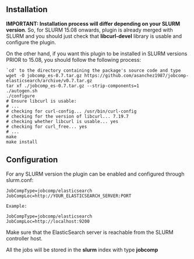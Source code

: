## Installation

**IMPORTANT: Installation process will differ depending on your SLURM version**. So, for SLURM 15.08 onwards, plugin is already merged with SLURM and you should just check that **libcurl-devel** library is usable and configure the plugin.

On the other hand, if you want this plugin to be installed in SLURM versions PRIOR to 15.08, you should follow the following process:

    `cd' to the directory containing the package's source code and type
    wget -O jobcomp_es-0.7.tar.gz https://github.com/asanchez1987/jobcomp-elasticsearch/archive/v0.7.tar.gz
    tar xf ./jobcomp_es-0.7.tar.gz --strip-components=1
    ./autogen.sh
    ./configure
    # Ensure libcurl is usable:
    # ...
    # checking for curl-config... /usr/bin/curl-config
    # checking for the version of libcurl... 7.19.7
    # checking whether libcurl is usable... yes
    # checking for curl_free... yes
    # ...
    make
    make install
    
## Configuration

For any SLURM version the plugin can be enabled and configured through slurm.conf:

    JobCompType=jobcomp/elasticsearch
    JobCompLoc=http://YOUR_ELASTICSEARCH_SERVER:PORT
    
    Example:
    
    JobCompType=jobcomp/elasticsearch
    JobCompLoc=http://localhost:9200

Make sure that the ElasticSearch server is reachable from the SLURM controller host.

All the jobs will be stored in the **slurm** index with type **jobcomp**
